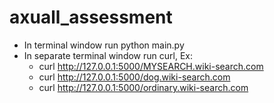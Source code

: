 # axuall_assessment

- In terminal window run python main.py
- In separate terminal window run curl, Ex:
    - curl http://127.0.0.1:5000/MYSEARCH.wiki-search.com
    - curl http://127.0.0.1:5000/dog.wiki-search.com
    - curl http://127.0.0.1:5000/ordinary.wiki-search.com